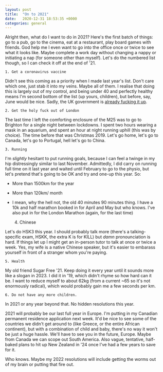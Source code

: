 ```yaml
---
layout: post
title:  "On to 2021"
date:   2020-12-31 18:53:35 +0000
categories: general
---
```


Alright then, what do I want to do in 2021? Here's the first batch of things: go to a pub, go to the cinema, eat at a restaurant, play board games with friends. God help me I even want to go into the office once or twice to see what it looks like. Maybe complete a work day without changing a nappy or initiating a nap (for someone other than myself).  Let's do the numbered list though, so I can check it off at the end of '21.

    1. Get a coronavirus vaccine

Didn't see this coming as a priority when I made last year's list. Don't care which one, just stab it into my veins. Maybe all of them. I realise that doing this is largely out of my control, and being under 40 and perfectly healthy means I'm second bottom of the list (up yours, children), but before, say, June would be nice. Sadly, the UK government is [already fucking it up](https://www.theguardian.com/society/2020/dec/31/covid-vaccine-uk-doctors-criticise-rescheduling-of-second-doses).

    2. Get the holy fuck out of London

The last time I left the comforting enclosure of the M25 was to go to Brighton for a single night between lockdowns. I spent two hours wearing a mask in an aquarium, and spent an hour at night running uphill (this was by choice). The time before that was Christmas 2019. Let's go home, let's go to Canada, let's go to Portugal, hell let's go to China. 

    3. Running

I'm _slightly_ hesitant to put running goals, because I can feel a twinge in my hip distressingly similar to last November. Admittedly, I did carry on running full time on it last year and waited until February to go to the physio, but let's pretend that's going to be OK and try and one-up this year. So:

- More than 1500km for the year
- More than 120km/ month
- I mean, why the hell not, the old 40 minutes 90 minutes thing. I have a 10k and half marathon booked in for April and May but who knows. I've also put in for the London Marathon (again, for the last time)


    4. Chinese

Let's do HSK3 this year. I should probably talk more (there's a talking-specific exam, HSKK, the extra K is for KILL) but _damn_ pronounciation is hard. If things let up I might get an in-person tutor to talk at once or twice a week. Yes, my wife is a native Chinese speaker, but it's easier to embarass yourself in front of a stranger whom you're paying.

    5. Health

My old friend Sugar Free '21. Keep doing it every year until it sounds more like a slogan in 2023. I did it in '19, which didn't rhyme so how hard can it be. I want to reduce myself to about 62kg (from a current ~65 so it's not enormously radical), which would probably gain me a few seconds per km. 

    6. Do not have any more children.

In 2021 or any year beyond that. No hidden resolutions this year.

2021 will probably be our last full year in Europe. I'm putting in my Canadian permanent residence application next week. It'd be nice to see some of the countries we didn't get around to (like Greece, or the entire African continent), but with a combination of child and baby, there's no way it won't be just a huge hassle. We'll have to see you in the future, Europe. Maybe from Canada we can scope out South America. Also vague, tentative, half-baked plans to hit up New Zealand in '24 once I've had a few years to save for it. 

Who knows. Maybe my 2022 resolutions will include getting the worms out of my brain or putting that fire out.